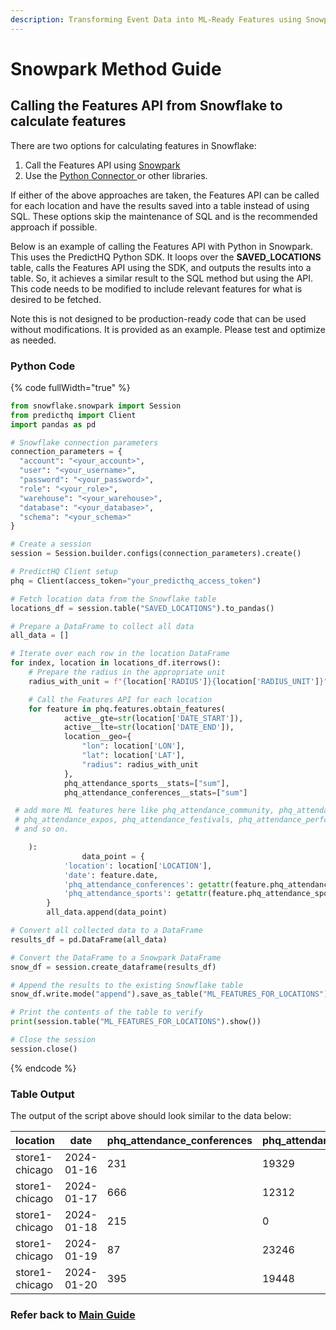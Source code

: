 ```yaml
---
description: Transforming Event Data into ML-Ready Features using Snowpark and Python
---
```


# Snowpark Method Guide

## Calling the Features API from Snowflake to calculate features

There are two options for calculating features in Snowflake:&#x20;

1. Call the Features API using [Snowpark](https://docs.snowflake.com/en/developer-guide/snowpark/python/index)&#x20;
2. Use the [Python Connector ](https://docs.snowflake.com/en/developer-guide/python-connector/python-connector)or other libraries.&#x20;

If either of the above approaches are taken, the Features API can be called for each location and have the results saved into a table instead of using SQL. These options skip the maintenance of SQL and is the recommended approach if possible.

Below is an example of calling the Features API with Python in Snowpark. This uses the PredictHQ Python SDK. It loops over the **SAVED\_LOCATIONS** table, calls the Features API using the SDK, and outputs the results into a table. So, it achieves a similar result to the SQL method but using the API. This code needs to be modified to include relevant features for what is desired to be fetched.

Note this is not designed to be production-ready code that can be used without modifications. It is provided as an example. Please test and optimize as needed.

### Python Code

{% code fullWidth="true" %}
```python
from snowflake.snowpark import Session
from predicthq import Client
import pandas as pd

# Snowflake connection parameters
connection_parameters = {
  "account": "<your_account>",
  "user": "<your_username>",
  "password": "<your_password>",
  "role": "<your_role>",
  "warehouse": "<your_warehouse>",
  "database": "<your_database>",
  "schema": "<your_schema>"
}

# Create a session
session = Session.builder.configs(connection_parameters).create()

# PredictHQ Client setup
phq = Client(access_token="your_predicthq_access_token")

# Fetch location data from the Snowflake table
locations_df = session.table("SAVED_LOCATIONS").to_pandas()

# Prepare a DataFrame to collect all data
all_data = []

# Iterate over each row in the location DataFrame
for index, location in locations_df.iterrows():
    # Prepare the radius in the appropriate unit
    radius_with_unit = f"{location['RADIUS']}{location['RADIUS_UNIT']}"

    # Call the Features API for each location
    for feature in phq.features.obtain_features(
            active__gte=str(location['DATE_START']),
            active__lte=str(location['DATE_END']),
            location__geo={
                "lon": location['LON'],
                "lat": location['LAT'],
                "radius": radius_with_unit
            },
            phq_attendance_sports__stats=["sum"],
            phq_attendance_conferences__stats=["sum"]

 # add more ML features here like phq_attendance_community, phq_attendance_concerts,
 # phq_attendance_expos, phq_attendance_festivals, phq_attendance_performing_arts,
 # and so on.

    ):
                data_point = {
            'location': location['LOCATION'],
            'date': feature.date,
            'phq_attendance_conferences': getattr(feature.phq_attendance_conferences.stats, 'sum', 0),
            'phq_attendance_sports': getattr(feature.phq_attendance_sports.stats, 'sum', 0)
        }
        all_data.append(data_point)

# Convert all collected data to a DataFrame
results_df = pd.DataFrame(all_data)

# Convert the DataFrame to a Snowpark DataFrame
snow_df = session.create_dataframe(results_df)

# Append the results to the existing Snowflake table
snow_df.write.mode("append").save_as_table("ML_FEATURES_FOR_LOCATIONS")

# Print the contents of the table to verify
print(session.table("ML_FEATURES_FOR_LOCATIONS").show())

# Close the session
session.close()

```
{% endcode %}

### Table Output

The output of the script above should look similar to the data below:

<table data-full-width="true"><thead><tr><th width="226">location</th><th width="178">date</th><th width="321" data-type="number">phq_attendance_conferences</th><th data-type="number">phq_attendance_sports</th></tr></thead><tbody><tr><td>store1-chicago</td><td>2024-01-16</td><td>231</td><td>19329</td></tr><tr><td>store1-chicago</td><td>2024-01-17</td><td>666</td><td>12312</td></tr><tr><td>store1-chicago</td><td>2024-01-18</td><td>215</td><td>0</td></tr><tr><td>store1-chicago</td><td>2024-01-19</td><td>87</td><td>23246</td></tr><tr><td>store1-chicago</td><td>2024-01-20</td><td>395</td><td>19448</td></tr></tbody></table>



### Refer back to [Main Guide](./)
